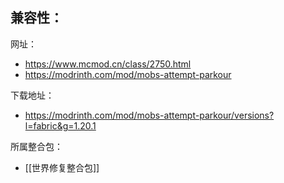兼容性：
- 

网址：
- https://www.mcmod.cn/class/2750.html
- https://modrinth.com/mod/mobs-attempt-parkour

下载地址：
- https://modrinth.com/mod/mobs-attempt-parkour/versions?l=fabric&g=1.20.1

所属整合包：
- [[世界修复整合包]]